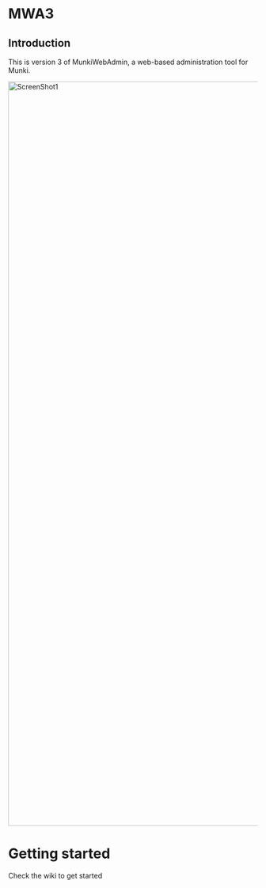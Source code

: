 # MWA3
## Introduction
This is version 3 of MunkiWebAdmin, a web-based administration tool for Munki.

<img width="1505" alt="ScreenShot1" src="https://github.com/SteveKueng/munkiwebadmin/assets/5426904/f5773913-3b24-4cef-bc1c-f5e78c1f98df">

# Getting started

Check the wiki to get started
